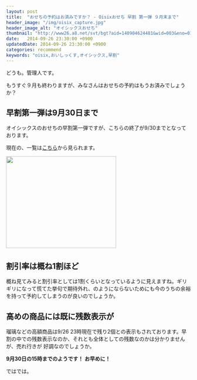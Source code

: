```yaml
---
layout: post
title:  "おせちの予約はお済みですか？ - Oisixおせち 早割 第一弾 ９月末まで"
header_image: "/img/oisix_capture.jpg"
header_image_alt: "オイシックスおせち"
thumbnail: "http://www26.a8.net/svt/bgt?aid=140904624481&wid=003&eno=01&mid=s00000000488020075000&mc=1"
date:   2014-09-26 23:30:00 +0900
updatedDate: 2014-09-26 23:30:00 +0900
categories: recommend
keywords: "oisix,おいしっくす,オイシックス,早割"
---
```


どうも。管理人です。

もうすぐ９月も終わりますが、みなさんはおせちの予約はもうお済みでしょうか？

<!-- more -->

## 早割第一弾は9月30日まで

オイシックスのおせちの早割第一弾ですが、こちらの終了が9/30までとなっております。

現在の、一覧は<a href="http://px.a8.net/svt/ejp?a8mat=2BW2PC+7YDKAQ+3RK+3BLZFL&a8ejpredirect=http%3A%2F%2Fwww.oisix.com%2Fshop.gift--ostop06__html.htm" target="_blank">こちら</a>から見られます。

<a href="http://px.a8.net/svt/ejp?a8mat=2BW2PC+7YDKAQ+3RK+3BLZFL&a8ejpredirect=http%3A%2F%2Fwww.oisix.com%2Fshop.gift--ostop06__html.htm" target="_blank">
<img border="0" width="300" height="250" alt="" src="http://www20.a8.net/svt/bgt?aid=140904624481&wid=003&eno=01&mid=s00000000488020090000&mc=1"></a>
<img border="0" width="1" height="1" src="http://www15.a8.net/0.gif?a8mat=2BW2PC+7YDKAQ+3RK+3BLZFL" alt="">

<a href="http://px.a8.net/svt/ejp?a8mat=2BW2PC+7YDKAQ+3RK+3H0TBL&a8ejpredirect=http%3A%2F%2Fwww.oisix.com%2Fshop.gift--ostop06__html.htm" target="_blank">
<img border="0" alt="" src="https://oisix.hs.llnwd.net/e1/osechi2015/image/hayawari-title140902.jpg"></a>
<img border="0" width="1" height="1" src="http://www19.a8.net/0.gif?a8mat=2BW2PC+7YDKAQ+3RK+3H0TBL" alt="">

## 割引率は概ね1割ほど

概ね見てみると割引率としては1割くらいとなっているように見えますね。ギリギリになって慌てた挙句で期待外れ、のようにならないためにも今のうちの余裕を持って予約してしまうのが良いのでしょうか。

## 高めの商品には既に残数表示が

瑠璃などの高額商品は9/26 23時現在で残り2個との表示もされております。早割の中での残数表示なのか、それとも全体としての残数なのかは分かりませんが、売れ行きが
好調なのでしょうか。

**9月30日の15時までのようです！**
**お早めに！**

ではでは。
